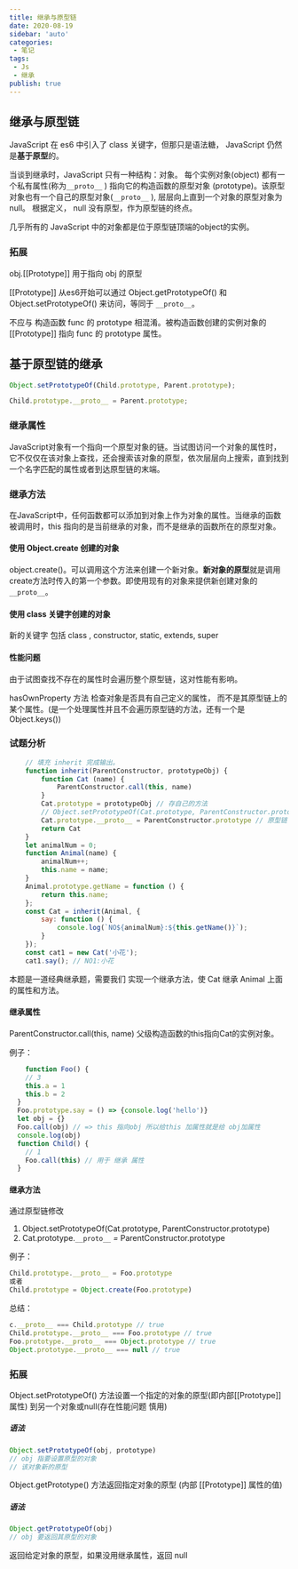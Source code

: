 ```yaml
---
title: 继承与原型链
date: 2020-08-19
sidebar: 'auto'
categories:
 - 笔记
tags:
 - Js
 - 继承
publish: true
---
```

## 继承与原型链

JavaScript 在 es6 中引入了 class 关键字，但那只是语法糖， JavaScript 仍然是**基于原型**的。

当谈到继承时，JavaScript 只有一种结构：对象。 每个实例对象(object) 都有一个私有属性(称为`__proto__` ) 指向它的构造函数的原型对象 (prototype)。该原型对象也有一个自己的原型对象(`__proto__` ), 层层向上直到一个对象的原型对象为 null。 根据定义， null 没有原型，作为原型链的终点。

几乎所有的 JavaScript 中的对象都是位于原型链顶端的object的实例。

### 拓展

obj.[[Prototype]] 用于指向 obj 的原型

[[Prototype]] 从es6开始可以通过 Object.getPrototypeOf() 和 Object.setPrototypeOf() 来访问，等同于 `__proto__`。

不应与 构造函数 func 的 prototype 相混淆。被构造函数创建的实例对象的[[Prototype]] 指向 func 的 prototype 属性。

## 基于原型链的继承

```js
Object.setPrototypeOf(Child.prototype, Parent.prototype);

Child.prototype.__proto__ = Parent.prototype;
```

### 继承属性

JavaScript对象有一个指向一个原型对象的链。当试图访问一个对象的属性时，它不仅仅在该对象上查找，还会搜索该对象的原型，依次层层向上搜索，直到找到一个名字匹配的属性或者到达原型链的末端。

### 继承方法

在JavaScript中，任何函数都可以添加到对象上作为对象的属性。当继承的函数被调用时，this 指向的是当前继承的对象，而不是继承的函数所在的原型对象。

#### 使用 Object.create 创建的对象

object.create()。可以调用这个方法来创建一个新对象。**新对象的原型**就是调用create方法时传入的第一个参数。即使用现有的对象来提供新创建对象的`__proto__`。

#### 使用 class 关键字创建的对象

新的关键字 包括 class , constructor,  static,  extends,  super

#### 性能问题

由于试图查找不存在的属性时会遍历整个原型链，这对性能有影响。

hasOwnProperty 方法 检查对象是否具有自己定义的属性， 而不是其原型链上的某个属性。(是一个处理属性并且不会遍历原型链的方法，还有一个是 Object.keys())

### 试题分析

```js
	// 填充 inherit 完成输出。
    function inherit(ParentConstructor, prototypeObj) {
        function Cat (name) {
            ParentConstructor.call(this, name)
        }
        Cat.prototype = prototypeObj // 存自己的方法
        // Object.setPrototypeOf(Cat.prototype, ParentConstructor.prototype)
        Cat.prototype.__proto__ = ParentConstructor.prototype // 原型链
        return Cat
    }
    let animalNum = 0;
    function Animal(name) {
        animalNum++;
        this.name = name;
    }
    Animal.prototype.getName = function () {
        return this.name;
    };
    const Cat = inherit(Animal, {
        say: function () {
            console.log(`NO${animalNum}:${this.getName()}`);
        }
    });
    const cat1 = new Cat('小花');
    cat1.say(); // NO1:小花
```

本题是一道经典继承题，需要我们 实现一个继承方法，使 Cat 继承 Animal 上面的属性和方法。

#### 继承属性

ParentConstructor.call(this, name) 父级构造函数的this指向Cat的实例对象。

例子：

```js
	function Foo() {
    // 3
    this.a = 1
    this.b = 2
  }
  Foo.prototype.say = () => {console.log('hello')}
  let obj = {}
  Foo.call(obj) // => this 指向obj 所以给this 加属性就是给 obj加属性
  console.log(obj)
  function Child() {
    // 1
    Foo.call(this) // 用于 继承 属性
  }
```



#### 继承方法

通过原型链修改

1. Object.setPrototypeOf(Cat.prototype, ParentConstructor.prototype)
2. Cat.prototype.`__proto__` *=* ParentConstructor.prototype

例子：

```js
Child.prototype.__proto__ = Foo.prototype
或者
Child.prototype = Object.create(Foo.prototype)
```

总结：

```js
c.__proto__ === Child.prototype // true
Child.prototype.__proto__ === Foo.prototype // true
Foo.prototype.__proto__ === Object.prototype // true
Object.prototype.__proto__ === null // true
```

### 拓展

Object.setPrototypeOf() 方法设置一个指定的对象的原型(即内部[[Prototype]]属性) 到另一个对象或null(存在性能问题 慎用)

##### 语法

```js
Object.setPrototypeOf(obj, prototype)
// obj 指要设置原型的对象
// 该对象新的原型
```

Object.getPrototype() 方法返回指定对象的原型 (内部 [[Prototype]] 属性的值)

##### 语法

```js
Object.getPrototypeOf(obj)
// obj 要返回其原型的对象
```

返回给定对象的原型，如果没用继承属性，返回 null